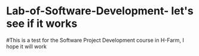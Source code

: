 # Lab-of-Software-Development- let's see if it works 
#This is a test for the Software Project Development course in H-Farm, I hope it will work
